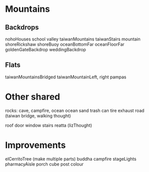 # Mountains
## Backdrops
nohoHouses
school
valley
taiwanMountains
taiwanStairs
mountain
shoreRickshaw
shoreBuoy
oceanBottomFar
oceanFloorFar
goldenGateBackdrop
weddingBackdrop

## Flats
taiwanMountainsBridged
taiwanMountainLeft, right
pampas

# Other shared
rocks: cave, campfire, ocean
ocean
sand
trash can
tire
exhaust
road (taiwan bridge, walking thought)

roof
door
window
stairs
reatta (lizThought)

# Improvements
elCerritoTree (make multiple parts)
buddha
campfire
stageLights
pharmacyAisle
porch cube post colour